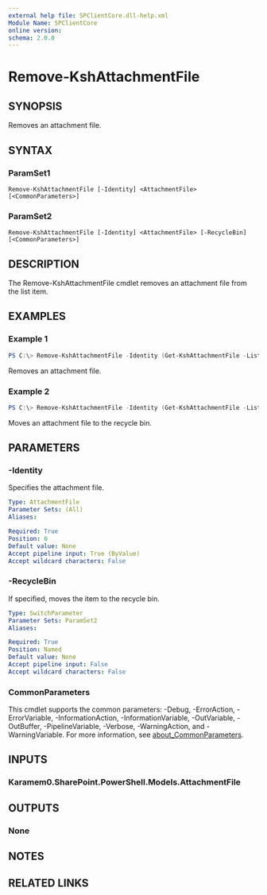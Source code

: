 ```yaml
---
external help file: SPClientCore.dll-help.xml
Module Name: SPClientCore
online version:
schema: 2.0.0
---
```


# Remove-KshAttachmentFile

## SYNOPSIS
Removes an attachment file.

## SYNTAX

### ParamSet1
```
Remove-KshAttachmentFile [-Identity] <AttachmentFile> [<CommonParameters>]
```

### ParamSet2
```
Remove-KshAttachmentFile [-Identity] <AttachmentFile> [-RecycleBin] [<CommonParameters>]
```

## DESCRIPTION
The Remove-KshAttachmentFile cmdlet removes an attachment file from the list item.

## EXAMPLES

### Example 1
```powershell
PS C:\> Remove-KshAttachmentFile -Identity (Get-KshAttachmentFile -ListItem (Get-KshListItem -List (Get-KshList -ListTitle 'Announcements') -ItemId 1) -FileName 'README.txt')
```

Removes an attachment file.

### Example 2
```powershell
PS C:\> Remove-KshAttachmentFile -Identity (Get-KshAttachmentFile -ListItem (Get-KshListItem -List (Get-KshList -ListTitle 'Announcements') -ItemId 1) -FileName 'README.txt') -RecycleBin
```

Moves an attachment file to the recycle bin.

## PARAMETERS

### -Identity
Specifies the attachment file.

```yaml
Type: AttachmentFile
Parameter Sets: (All)
Aliases:

Required: True
Position: 0
Default value: None
Accept pipeline input: True (ByValue)
Accept wildcard characters: False
```

### -RecycleBin
If specified, moves the item to the recycle bin.

```yaml
Type: SwitchParameter
Parameter Sets: ParamSet2
Aliases:

Required: True
Position: Named
Default value: None
Accept pipeline input: False
Accept wildcard characters: False
```

### CommonParameters
This cmdlet supports the common parameters: -Debug, -ErrorAction, -ErrorVariable, -InformationAction, -InformationVariable, -OutVariable, -OutBuffer, -PipelineVariable, -Verbose, -WarningAction, and -WarningVariable. For more information, see [about_CommonParameters](http://go.microsoft.com/fwlink/?LinkID=113216).

## INPUTS

### Karamem0.SharePoint.PowerShell.Models.AttachmentFile

## OUTPUTS

### None

## NOTES

## RELATED LINKS
